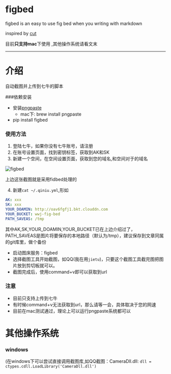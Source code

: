 # figbed 
figbed is an easy to use fig bed when you writing with markdown

inspired by [cut](https://github.com/xiaochao/cut)

目前**只支持mac**下使用 ,其他操作系统请看文末

---

# 介绍
自动截图并上传到七牛的脚本

###依赖安装
* 安装[pngpaste](https://github.com/jcsalterego/pngpaste)
    * mac下: brew install pngpaste
* pip install figbed

### 使用方法
1. 登陆七牛，如果你没有七牛账号，请注册
2. 在账号设置页面，找到密钥标签，获取到AK和SK
3. 新建一个空间，在空间设置页面，获取到您的域名,和空间对于的域名

![figbed](http://oav6fgfj1.bkt.clouddn.com/figbed_md1.png)

上边这张截图就是采用fidbed处理的

4. 新建`cat ~/.qiniu.yml`,形如

```yml
AK: xxx
SK: xxx
YOUR_DOAMIN: http://oav6fgfj1.bkt.clouddn.com
YOUR_BUCKET: wwj-fig-bed
PATH_SAVEAS: /tmp
```

其中AK,SK,YOUR_DOAMIN,YOUR_BUCKET已在上边介绍过了，PATH_SAVEAS是图片将要保存的本地路径（默认为/tmp），建议保存到文章同属的git库里，做个备份

* 启动图床服务：figbed
* 选择截图工具开始截图，如QQ(我在用`jietu`)，只要这个截图工具截完图把图片放到剪切板就可以。
* 截图完成后，使用command+v即可以获取到url

### 注意
* 目前只支持上传到七牛
* 有时候command+v无法获取到url，那么请等一会，具体取决于您的网速
* 目前在mac测试通过，理论上可以运行pngpaste系统都可以




# 其他操作系统
### windows
(在windows下可以尝试直接调用截图库,如QQ截图：CameraDll.dll: `dll = ctypes.cdll.LoadLibrary('CameraDll.dll')`

